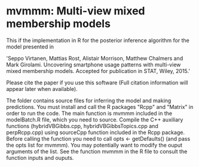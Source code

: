 # mvmmm: Multi-view mixed membership models

This if the implementation in R for the posterior inference algorithm for the model presented in 

'Seppo Virtanen, Mattias Rost, Alistair Morrison, Matthew Chalmers and Mark Girolami. 
Uncovering smartphone usage patterns with multi-view mixed membership models. 
Accepted for publication in STAT, Wiley, 2015.' 

Please cite the paper if you use this software (Full citation information will appear later when available).

The folder contains source files for inferring the model and making predictions. You must install and call the R packages "Rcpp" and "Matrix" in order to run the code. The main function is mvmmm included in the modelBatch.R file, which you need to source. Compile the C++ auxiliary functions (hybridVBGibbs.cpp, hybridVBGibbsTopics.cpp and perpRcpp.cpp) using sourceCpp function included in the Rcpp package. Before calling the function you need to call opts <- getDefaults() (and pass the opts list for mvmmm). You may potentially want to modify the ouput arguments of the list. See the function mvmmm in the R file to consult the function inputs and ouputs.
